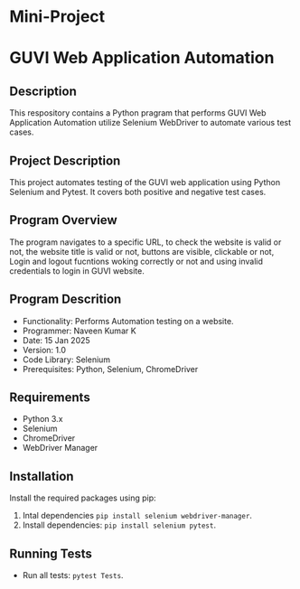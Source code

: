 # Mini-Project

# GUVI Web Application Automation 

## Description

This respository contains a Python pragram that performs GUVI Web Application Automation utilize Selenium WebDriver to automate various test cases.

## Project Description

This project automates testing of the GUVI web application using Python Selenium and Pytest. It covers both positive and negative test cases.

## Program Overview

The program navigates to a specific URL, to check the website is valid or not, the website title is valid or not, buttons are visible, clickable or not, Login and logout fucntions woking correctly or not and using invalid credentials to login in GUVI website.

## Program Descrition

* Functionality: Performs Automation testing on a website.
* Programmer: Naveen Kumar K
* Date: 15 Jan 2025
* Version: 1.0
* Code Library: Selenium
* Prerequisites: Python, Selenium, ChromeDriver

## Requirements

* Python 3.x
* Selenium
* ChromeDriver
* WebDriver Manager

## Installation

Install the required packages using pip:
1. Intal dependencies `pip install selenium webdriver-manager`.
2. Install dependencies: `pip install selenium pytest`.

## Running Tests

 * Run all tests:
`pytest Tests`.

